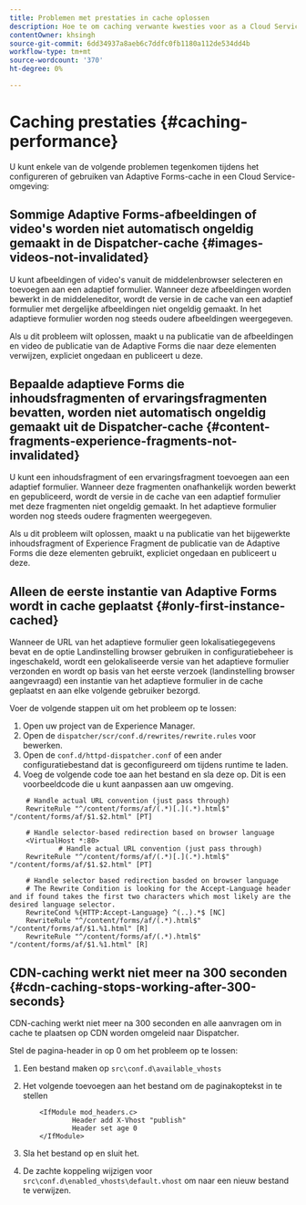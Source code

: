 ```yaml
---
title: Problemen met prestaties in cache oplossen
description: Hoe te om caching verwante kwesties voor as a Cloud Service AEM Forms problemen op te lossen?
contentOwner: khsingh
source-git-commit: 6dd34937a8aeb6c7ddfc0fb1180a112de534dd4b
workflow-type: tm+mt
source-wordcount: '370'
ht-degree: 0%

---
```


# Caching prestaties {#caching-performance}

U kunt enkele van de volgende problemen tegenkomen tijdens het configureren of gebruiken van Adaptive Forms-cache in een Cloud Service-omgeving:

## Sommige Adaptive Forms-afbeeldingen of video&#39;s worden niet automatisch ongeldig gemaakt in de Dispatcher-cache {#images-videos-not-invalidated}

U kunt afbeeldingen of video&#39;s vanuit de middelenbrowser selecteren en toevoegen aan een adaptief formulier. Wanneer deze afbeeldingen worden bewerkt in de middeleneditor, wordt de versie in de cache van een adaptief formulier met dergelijke afbeeldingen niet ongeldig gemaakt. In het adaptieve formulier worden nog steeds oudere afbeeldingen weergegeven.

Als u dit probleem wilt oplossen, maakt u na publicatie van de afbeeldingen en video de publicatie van de Adaptive Forms die naar deze elementen verwijzen, expliciet ongedaan en publiceert u deze.

## Bepaalde adaptieve Forms die inhoudsfragmenten of ervaringsfragmenten bevatten, worden niet automatisch ongeldig gemaakt uit de Dispatcher-cache {#content-fragments-experience-fragments-not-invalidated}

U kunt een inhoudsfragment of een ervaringsfragment toevoegen aan een adaptief formulier. Wanneer deze fragmenten onafhankelijk worden bewerkt en gepubliceerd, wordt de versie in de cache van een adaptief formulier met deze fragmenten niet ongeldig gemaakt. In het adaptieve formulier worden nog steeds oudere fragmenten weergegeven.

Als u dit probleem wilt oplossen, maakt u na publicatie van het bijgewerkte inhoudsfragment of Experience Fragment de publicatie van de Adaptive Forms die deze elementen gebruikt, expliciet ongedaan en publiceert u deze.

## Alleen de eerste instantie van Adaptive Forms wordt in cache geplaatst {#only-first-instance-cached}

Wanneer de URL van het adaptieve formulier geen lokalisatiegegevens bevat en de optie Landinstelling browser gebruiken in configuratiebeheer is ingeschakeld, wordt een gelokaliseerde versie van het adaptieve formulier verzonden en wordt op basis van het eerste verzoek (landinstelling browser aangevraagd) een instantie van het adaptieve formulier in de cache geplaatst en aan elke volgende gebruiker bezorgd.

Voer de volgende stappen uit om het probleem op te lossen:

1. Open uw project van de Experience Manager.
1. Open de `dispatcher/scr/conf.d/rewrites/rewrite.rules` voor bewerken.
1. Open de `conf.d/httpd-dispatcher.conf` of een ander configuratiebestand dat is geconfigureerd om tijdens runtime te laden.
1. Voeg de volgende code toe aan het bestand en sla deze op. Dit is een voorbeeldcode die u kunt aanpassen aan uw omgeving.

```shellscript
    # Handle actual URL convention (just pass through)
    RewriteRule "^/content/forms/af/(.*)[.](.*).html$" "/content/forms/af/$1.$2.html" [PT]
    
    # Handle selector-based redirection based on browser language
    <VirtualHost *:80>
            # Handle actual URL convention (just pass through)
    RewriteRule "^/content/forms/af/(.*)[.](.*).html$" "/content/forms/af/$1.$2.html" [PT]

    # Handle selector based redirection basded on browser language
    # The Rewrite Condition is looking for the Accept-Language header and if found takes the first two characters which most likely are the desired language selector.
    RewriteCond %{HTTP:Accept-Language} ^(..).*$ [NC]
    RewriteRule "^/content/forms/af/(.*).html$" "/content/forms/af/$1.%1.html" [R]
    RewriteRule "^/content/forms/af/(.*).html$" "/content/forms/af/$1.%1.html" [R]
```

## CDN-caching werkt niet meer na 300 seconden {#cdn-caching-stops-working-after-300-seconds}

CDN-caching werkt niet meer na 300 seconden en alle aanvragen om in cache te plaatsen op CDN worden omgeleid naar Dispatcher.

Stel de pagina-header in op 0 om het probleem op te lossen:

1. Een bestand maken op `src\conf.d\available_vhosts`

1. Het volgende toevoegen aan het bestand om de paginakoptekst in te stellen

   ```shellscript
       <IfModule mod_headers.c>
               Header add X-Vhost "publish"
               Header set age 0
       </IfModule>
   ```

1. Sla het bestand op en sluit het.
1. De zachte koppeling wijzigen voor `src\conf.d\enabled_vhosts\default.vhost` om naar een nieuw bestand te verwijzen.
